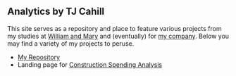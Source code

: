 ---
---
## Analytics by TJ Cahill

This site serves as a repository and place to feature various projects from my studies at [William and Mary](https://online.mason.wm.edu/msba) and (eventually) for [my company](https://www.cavaliercps.com/). Below you may find a variety of my projects to peruse.
- [My Repository](https://github.com/tjcahill01) 
- Landing page for [Construction Spending Analysis](/ConstructionGraph/)


<br />
<br />
<br />
<br />
<br />
<br />
<br />
<br />
